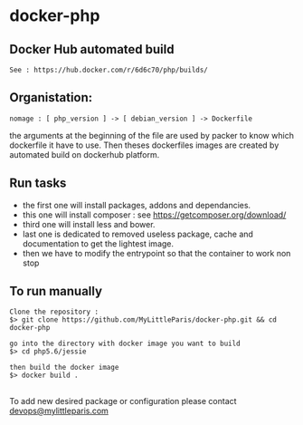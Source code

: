 # docker-php

## Docker Hub automated build
```
See : https://hub.docker.com/r/6d6c70/php/builds/
```

## Organistation:
```
nomage : [ php_version ] -> [ debian_version ] -> Dockerfile
```
the arguments at the beginning of the file are used by packer to know which dockerfile it have to use.
Then theses dockerfiles images are created by automated build on dockerhub platform.

## Run tasks
- the first one will install packages, addons and dependancies.
- this one will install composer : see https://getcomposer.org/download/
- third one will install less and bower.
- last one is dedicated to removed useless package, cache and documentation to get the lightest image.
- then we have to modify the entrypoint so that the container to work non stop


## To run manually

```
Clone the repository :
$> git clone https://github.com/MyLittleParis/docker-php.git && cd docker-php
```

```
go into the directory with docker image you want to build
$> cd php5.6/jessie
```

```
then build the docker image
$> docker build .
```

##
To add new desired package or configuration please contact <devops@mylittleparis.com>